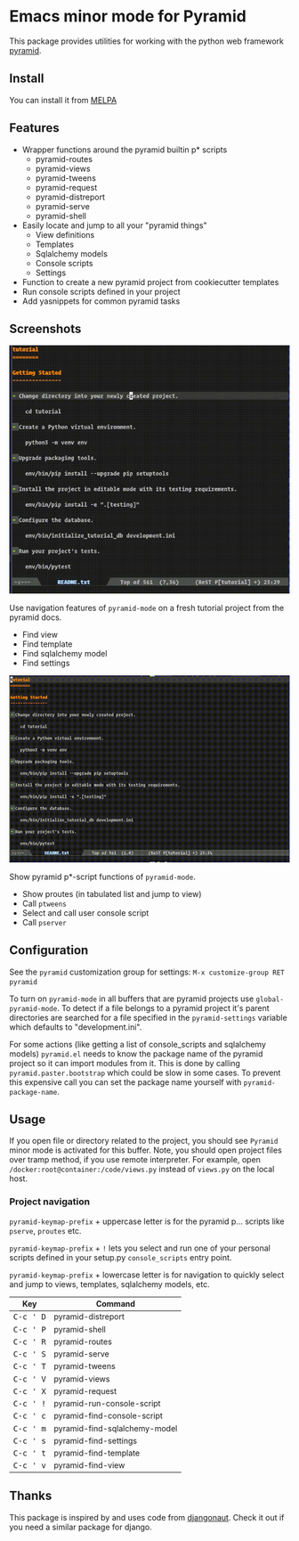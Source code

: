 # Emacs minor mode for Pyramid

This package provides utilities for working with the python
web framework [pyramid](https://trypyramid.com/).

## Install

You can install it from [MELPA](https://melpa.org/#/pyramid)

## Features

* Wrapper functions around the pyramid builtin p* scripts
  - pyramid-routes
  - pyramid-views
  - pyramid-tweens
  - pyramid-request
  - pyramid-distreport
  - pyramid-serve
  - pyramid-shell
* Easily locate and jump to all your "pyramid things"
  - View definitions
  - Templates
  - Sqlalchemy models
  - Console scripts
  - Settings
* Function to create a new pyramid project from cookiecutter templates
* Run console scripts defined in your project
* Add yasnippets for common pyramid tasks


## Screenshots

![pyramid-mode navigation](screenshots/pyramid-nav.gif)

Use navigation features of `pyramid-mode` on a fresh
tutorial project from the pyramid docs.
- Find view
- Find template
- Find sqlalchemy model
- Find settings

![pyramid-mode pscripts](screenshots/pyramid-pscripts.gif)

Show pyramid p*-script functions of `pyramid-mode`.
- Show proutes (in tabulated list and jump to view)
- Call `ptweens`
- Select and call user console script
- Call `pserver`


## Configuration

See the `pyramid` customization group for settings:
`M-x customize-group RET pyramid`

To turn on `pyramid-mode` in all buffers that are pyramid projects
use `global-pyramid-mode`.
To detect if a file belongs to a pyramid project it's parent
directories are searched for a file specified in the
`pyramid-settings` variable which defaults to "development.ini".

For some actions (like getting a list of console_scripts and
sqlalchemy models) `pyramid.el` needs to know the package name
of the pyramid project so it can import modules from it.
This is done by calling `pyramid.paster.bootstrap` which could be
slow in some cases. To prevent this expensive call you can
set the package name yourself with `pyramid-package-name`.


## Usage

If you open file or directory related to the project, you should see
`Pyramid` minor mode is activated for this buffer.  Note, you should
open project files over tramp method, if you use remote interpreter.
For example, open `/docker:root@container:/code/views.py` instead of
`views.py` on the local host.

### Project navigation

`pyramid-keymap-prefix` + uppercase letter is for
the pyramid p... scripts like `pserve`, `proutes` etc.

`pyramid-keymap-prefix` + `!` lets you select and run
one of your personal scripts defined in your setup.py
`console_scripts` entry point.

`pyramid-keymap-prefix` + lowercase letter is for
navigation to quickly select and jump to
views, templates, sqlalchemy models, etc.

| Key                | Command                       |
|--------------------|-------------------------------|
| <kbd>C-c ' D</kbd> | pyramid-distreport            |
| <kbd>C-c ' P</kbd> | pyramid-shell                 |
| <kbd>C-c ' R</kbd> | pyramid-routes                |
| <kbd>C-c ' S</kbd> | pyramid-serve                 |
| <kbd>C-c ' T</kbd> | pyramid-tweens                |
| <kbd>C-c ' V</kbd> | pyramid-views                 |
| <kbd>C-c ' X</kbd> | pyramid-request               |
| <kbd>C-c ' !</kbd> | pyramid-run-console-script    |
| <kbd>C-c ' c</kbd> | pyramid-find-console-script   |
| <kbd>C-c ' m</kbd> | pyramid-find-sqlalchemy-model |
| <kbd>C-c ' s</kbd> | pyramid-find-settings         |
| <kbd>C-c ' t</kbd> | pyramid-find-template         |
| <kbd>C-c ' v</kbd> | pyramid-find-view             |


## Thanks

This package is inspired by and uses code from [djangonaut](https://github.com/proofit404/djangonaut).
Check it out if you need a similar package for django.
